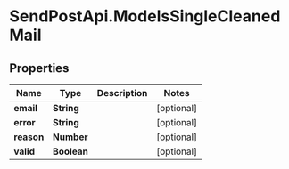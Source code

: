 # SendPostApi.ModelsSingleCleanedMail

## Properties

Name | Type | Description | Notes
------------ | ------------- | ------------- | -------------
**email** | **String** |  | [optional] 
**error** | **String** |  | [optional] 
**reason** | **Number** |  | [optional] 
**valid** | **Boolean** |  | [optional] 



